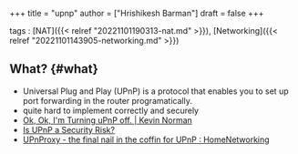 +++
title = "upnp"
author = ["Hrishikesh Barman"]
draft = false
+++

tags
: [NAT]({{< relref "20221101190313-nat.md" >}}), [Networking]({{< relref "20221101143905-networking.md" >}})


## What? {#what}

-   Universal Plug and Play (UPnP) is a protocol that enables you to set up port forwarding in the router programatically.
-   quite hard to implement correctly and securely
-   [Ok, Ok, I'm Turning uPnP off. | Kevin Norman](https://kn100.me/turning-upnp-off/)
-   [Is UPnP a Security Risk?](https://www.howtogeek.com/122487/htg-explains-is-upnp-a-security-risk/)
-   [UPnProxy - the final nail in the coffin for UPnP : HomeNetworking](https://www.reddit.com/r/HomeNetworking/comments/8e5zcc/upnproxy_the_final_nail_in_the_coffin_for_upnp/)
